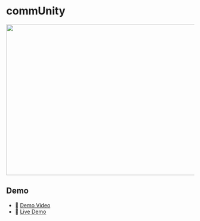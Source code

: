 # commUnity

<img src="https://i.imgur.com/tlciATP.png" width="774" height="404">

## Demo

- 🎥 [Demo Video](https://youtu.be/GrhCOblZzQQ?si=XG_CrIQXqfsuQMtU)
- 📱 [Live Demo](https://appetize.io/app/rqy3gx4mr5z25h2cjtyo5ok4ou?device=iphone14pro&osVersion=17.0)
